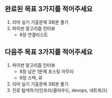 ## 완료된 목표 3가지를 적어주세요

1. 리마 실기 기출문제 3회분 풀기
2. 파이썬 알고리즘 인터뷰
   * 8장 연결리스트

## 다음주 목표 3가지를 적어주세요

1. 파이썬 알고리즘 인터뷰
   * 8장 남은 1문제 포스팅 마무리
   * 9장 스택, 큐
2. 리마 실기 기출문제 3회분 풀기
3. 진로 탐색하기(인프라/클라우드, devops, 네트워크)
